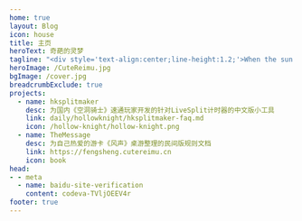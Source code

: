 ```yaml
---
home: true
layout: Blog
icon: house
title: 主页
heroText: 奇葩的灵梦
tagline: "<div style='text-align:center;line-height:1.2;'>When the sun is gone,</div><div style='text-align:center;line-height:1.2;'>prepare to watch the stars shine upon.</div>"
heroImage: /CuteReimu.jpg
bgImage: /cover.jpg
breadcrumbExclude: true
projects:
  - name: hksplitmaker
    desc: 为国内《空洞骑士》速通玩家开发的针对LiveSplit计时器的中文版小工具
    link: daily/hollowknight/hksplitmaker-faq.md
    icon: /hollow-knight/hollow-knight.png
  - name: TheMessage
    desc: 为自己热爱的游卡《风声》桌游整理的民间版规则文档
    link: https://fengsheng.cutereimu.cn
    icon: book
head:
- - meta
  - name: baidu-site-verification
    content: codeva-TVljOEEV4r
footer: true
---
```

